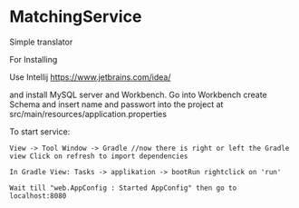 # MatchingService

Simple translator

For Installing

Use Intellij https://www.jetbrains.com/idea/

and install MySQL server and Workbench. Go into Workbench create Schema and insert name and passwort into the project at src/main/resources/application.properties

To start service:

    View -> Tool Window -> Gradle //now there is right or left the Gradle view Click on refresh to import dependencies
    
    In Gradle View: Tasks -> applikation -> bootRun rightclick on 'run'
    
    Wait till "web.AppConfig : Started AppConfig" then go to localhost:8080
